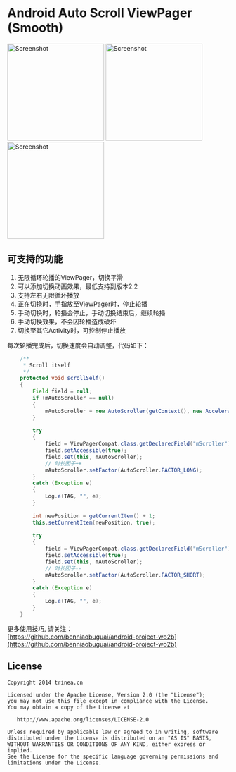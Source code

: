 Android Auto Scroll ViewPager (Smooth)
==============================

<p>
<img src="https://github.com/benniaobuguai/android-auto-scroll-viewpager/blob/master/screenshot/1.png" width="220" alt="Screenshot"/>
<img src="https://github.com/benniaobuguai/android-auto-scroll-viewpager/blob/master/screenshot/2.png" width="220" alt="Screenshot"/>
<img src="https://github.com/benniaobuguai/android-auto-scroll-viewpager/blob/master/screenshot/3.png" width="220" alt="Screenshot"/>
</p>

## 可支持的功能
1. 无限循环轮播的ViewPager，切换平滑  
2. 可以添加切换动画效果，最低支持到版本2.2  
3. 支持左右无限循环播放  
4. 正在切换时，手指放至ViewPager时，停止轮播  
5. 手动切换时，轮播会停止，手动切换结束后，继续轮播  
6. 手动切换效果，不会因轮播造成破坏  
7. 切换至其它Activity时，可控制停止播放  

  
  
每次轮播完成后，切换速度会自动调整，代码如下：
``` java
	/**
	 * Scroll itself
	 */
	protected void scrollSelf()
	{
		Field field = null;
		if (mAutoScroller == null)
		{
			mAutoScroller = new AutoScroller(getContext(), new AccelerateInterpolator());
		}
		
		try
		{
			field = ViewPagerCompat.class.getDeclaredField("mScroller");
			field.setAccessible(true);
			field.set(this, mAutoScroller);
			// 时长因子++
			mAutoScroller.setFactor(AutoScroller.FACTOR_LONG);
		}
		catch (Exception e)
		{
			Log.e(TAG, "", e);
		}
		
		int newPosition = getCurrentItem() + 1;
		this.setCurrentItem(newPosition, true);
		
		try
		{
			field = ViewPagerCompat.class.getDeclaredField("mScroller");
			field.setAccessible(true);
			field.set(this, mAutoScroller);
			// 时长因子--
			mAutoScroller.setFactor(AutoScroller.FACTOR_SHORT);
		}
		catch (Exception e)
		{
			Log.e(TAG, "", e);
		}
	}
``` 

更多使用技巧, 请关注：  
[https://github.com/benniaobuguai/android-project-wo2b](https://github.com/benniaobuguai/android-project-wo2b)


## License

    Copyright 2014 trinea.cn

    Licensed under the Apache License, Version 2.0 (the "License");
    you may not use this file except in compliance with the License.
    You may obtain a copy of the License at

       http://www.apache.org/licenses/LICENSE-2.0

    Unless required by applicable law or agreed to in writing, software
    distributed under the License is distributed on an "AS IS" BASIS,
    WITHOUT WARRANTIES OR CONDITIONS OF ANY KIND, either express or implied.
    See the License for the specific language governing permissions and
    limitations under the License.

